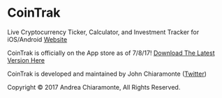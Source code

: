 # CoinTrak
Live Cryptocurrency Ticker, Calculator, and Investment Tracker for iOS/Android
[Website](http://cointrak.me)

CoinTrak is officially on the App store as of 7/8/17!
[Download The Latest Version Here](https://itunes.apple.com/us/app/cointrak/id1252261298?ls=1&mt=8)

CoinTrak is developed and maintained by John Chiaramonte ([Twitter](http://twitter.com/jchiaramonte_))

Copyright © 2017 Andrea Chiaramonte, All Rights Reserved.
